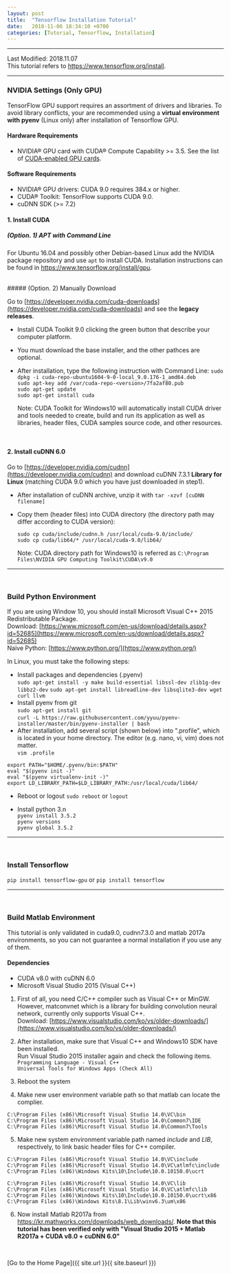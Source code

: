 ```yaml
---
layout: post
title:  "Tensorflow Installation Tutorial"
date:   2018-11-06 18:34:10 +0700
categories: [Tutorial, Tensorflow, Installation]
---
```


---

Last Modified: 2018.11.07  
This tutorial refers to <https://www.tensorflow.org/install>.

---
### NVIDIA Settings (Only GPU)

TensorFlow GPU support requires an assortment of drivers and libraries. To avoid library conflicts, your are recommended using a **virtual environment with pyenv** (Linux only) after installation of Tensorflow GPU.  

#### Hardware Requirements

- NVIDIA® GPU card with CUDA® Compute Capability >= 3.5. See the list of [CUDA-enabled GPU cards](https://developer.nvidia.com/cuda-gpus).

#### Software Requirements

- NVIDIA® GPU drivers: CUDA 9.0 requires 384.x or higher.  
- CUDA® Toolkit: TensorFlow supports CUDA 9.0.  
- cuDNN SDK (>= 7.2)  

#### 1. Install CUDA

##### (Option. 1) APT with Command Line
For Ubuntu 16.04 and possibly other Debian-based Linux add the NVIDIA package repository and use `apt` to install CUDA. Installation instructions can be found in <https://www.tensorflow.org/install/gpu>.  

<br/>
##### (Option. 2) Manually Download

Go to [https://developer.nvidia.com/cuda-downloads](https://developer.nvidia.com/cuda-downloads) and see the **legacy releases**.

- Install CUDA Toolkit 9.0 clicking the green button that describe your computer platform.

- You must download the base installer, and the other pathces are optional.

- After installation, type the following instruction with Command Line:
  `sudo dpkg -i cuda-repo-ubuntu1604-9-0-local_9.0.176-1_amd64.deb`  
  `sudo apt-key add /var/cuda-repo-<version>/7fa2af80.pub`  
  `sudo apt-get update`  
  `sudo apt-get install cuda`  
  
  Note: CUDA Toolkit for Windows10 will automatically install CUDA driver and tools needed to create, build and run its application as well as libraries, header files, CUDA samples source code, and other resources.

<br/>

#### 2. Install cuDNN 6.0

Go to [https://developer.nvidia.com/cudnn](https://developer.nvidia.com/cudnn) and download cuDNN 7.3.1 **Library for Linux** (matching CUDA 9.0 which you have just downloaded in step1).
- After installation of cuDNN archive, unzip it with `tar -xzvf [cuDNN filename]` 

- Copy them (header files) into CUDA directory (the directory path may differ according to CUDA version):  

  `sudo cp cuda/include/cudnn.h /usr/local/cuda-9.0/include/`  
  `sudo cp cuda/lib64/* /usr/local/cuda-9.0/lib64/`  


  Note:  CUDA directory path for Windows10 is referred as `C:\Program Files\NVIDIA GPU Computing Toolkit\CUDA\v9.0`

---
<br/>

### Build Python Environment

If you are using Window 10, you should install Microsoft Visual C++ 2015 Redistributable Package.  
Download: [https://www.microsoft.com/en-us/download/details.aspx?id=52685](https://www.microsoft.com/en-us/download/details.aspx?id=52685)  
Naive Python: [https://www.python.org/](https://www.python.org/)

In Linux, you must take the following steps:

- Install packages and dependencies (.pyenv)   
  `sudo apt-get install -y make build-essential libssl-dev zlib1g-dev libbz2-dev` `sudo apt-get install libreadline-dev libsqlite3-dev wget curl llvm`
- Install pyenv from git  
  `sudo apt-get install git`  
  `curl -L https://raw.githubusercontent.com/yyuu/pyenv-installer/master/bin/pyenv-installer | bash`
- After installation, add several script (shown below) into ".profile", which is located in your home directory. The editor (e.g. nano, vi, vim) does not matter.  
  `vim .profile` 
```
export PATH="$HOME/.pyenv/bin:$PATH"  
eval "$(pyenv init -)"  
eval "$(pyenv virtualenv-init -)"  
export LD_LIBRARY_PATH=$LD_LIBRARY_PATH:/usr/local/cuda/lib64/  
```
- Reboot or logout
`sudo reboot` or `logout`

- Install python 3.n  
`pyenv install 3.5.2`  
`pyenv versions`  
`pyenv global 3.5.2`  

---
<br/>

### Install Tensorflow

`pip install tensorflow-gpu` or `pip install tensorflow`

---

<br/>

### Build Matlab Environment

This tutorial is only validated in cuda9.0, cudnn7.3.0 and matlab 2017a environments, so you can not guarantee a normal installation if you use any of them.

#### Dependencies

- CUDA v8.0 with cuDNN 6.0
- Microsoft Visual Studio 2015 (Visual C++)

1. First of all, you need C/C\++ compiler such as Visual C\++ or MinGW. However, matconvnet which is a library for building convolution neural network, currently only supports Visual C\++.  
    Download: [https://www.visualstudio.com/ko/vs/older-downloads/](https://www.visualstudio.com/ko/vs/older-downloads/)  
2. After installation, make sure that Visual C++ and Windows10 SDK have been installed.  
    Run Visual Studio 2015 installer again and check the following items.   
    `Programming Language - Visual C++`  
    `Universal Tools for Windows Apps (Check All)`

3. Reboot the system  
4. Make new user environment variable path so that matlab can locate the complier.
```
C:\Program Files (x86)\Microsoft Visual Studio 14.0\VC\bin
C:\Program Files (x86)\Microsoft Visual Studio 14.0\Common7\IDE
C:\Program Files (x86)\Microsoft Visual Studio 14.0\Common7\Tools
```

5. Make new system environment variable path named *include* and *LIB*, respectively, to link basic header files for C++ compiler.
```
C:\Program Files (x86)\Microsoft Visual Studio 14.0\VC\include
C:\Program Files (x86)\Microsoft Visual Studio 14.0\VC\atlmfc\include
C:\Program Files (x86)\Windows Kits\10\Include\10.0.10150.0\ucrt
```
```
C:\Program Files (x86)\Microsoft Visual Studio 14.0\VC\lib
C:\Program Files (x86)\Microsoft Visual Studio 14.0\VC\atlmfc\lib
C:\Program Files (x86)\Windows Kits\10\Include\10.0.10150.0\ucrt\x86
C:\Program Files (x86)\Windows Kits\8.1\Lib\winv6.3\um\x86
```

6. Now install Matlab R2017a from https://kr.mathworks.com/downloads/web_downloads/. **Note that this tutorial has been verified only with "Visual Studio 2015 + Matlab R2017a + CUDA v8.0 + cuDNN 6.0"**

<br/>

[Go to the Home Page]({{ site.url }}{{ site.baseurl }})

<br/>

